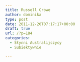 ```yaml
---
title: Russell Crowe
author: dominika
type: post
date: 2011-12-20T07:17:17+00:00
draft: true
url: /?p=184
categories:
  - Słynni Australijczycy
  - Subiektywnie

---
```

